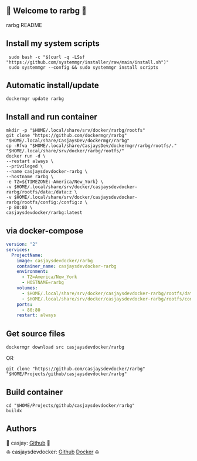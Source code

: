 ## 👋 Welcome to rarbg 🚀  

rarbg README  
  
  
## Install my system scripts  

```shell
 sudo bash -c "$(curl -q -LSsf "https://github.com/systemmgr/installer/raw/main/install.sh")"
 sudo systemmgr --config && sudo systemmgr install scripts  
```
  
## Automatic install/update  
  
```shell
dockermgr update rarbg
```
  
## Install and run container
  
```shell
mkdir -p "$HOME/.local/share/srv/docker/rarbg/rootfs"
git clone "https://github.com/dockermgr/rarbg" "$HOME/.local/share/CasjaysDev/dockermgr/rarbg"
cp -Rfva "$HOME/.local/share/CasjaysDev/dockermgr/rarbg/rootfs/." "$HOME/.local/share/srv/docker/rarbg/rootfs/"
docker run -d \
--restart always \
--privileged \
--name casjaysdevdocker-rarbg \
--hostname rarbg \
-e TZ=${TIMEZONE:-America/New_York} \
-v $HOME/.local/share/srv/docker/casjaysdevdocker-rarbg/rootfs/data:/data:z \
-v $HOME/.local/share/srv/docker/casjaysdevdocker-rarbg/rootfs/config:/config:z \
-p 80:80 \
casjaysdevdocker/rarbg:latest
```
  
## via docker-compose  
  
```yaml
version: "2"
services:
  ProjectName:
    image: casjaysdevdocker/rarbg
    container_name: casjaysdevdocker-rarbg
    environment:
      - TZ=America/New_York
      - HOSTNAME=rarbg
    volumes:
      - $HOME/.local/share/srv/docker/casjaysdevdocker-rarbg/rootfs/data:/data:z
      - $HOME/.local/share/srv/docker/casjaysdevdocker-rarbg/rootfs/config:/config:z
    ports:
      - 80:80
    restart: always
```
  
## Get source files  
  
```shell
dockermgr download src casjaysdevdocker/rarbg
```
  
OR
  
```shell
git clone "https://github.com/casjaysdevdocker/rarbg" "$HOME/Projects/github/casjaysdevdocker/rarbg"
```
  
## Build container  
  
```shell
cd "$HOME/Projects/github/casjaysdevdocker/rarbg"
buildx 
```
  
## Authors  
  
🤖 casjay: [Github](https://github.com/casjay) 🤖  
⛵ casjaysdevdocker: [Github](https://github.com/casjaysdevdocker) [Docker](https://hub.docker.com/u/casjaysdevdocker) ⛵  
